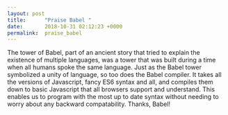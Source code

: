 ```yaml
---
layout: post
title:      "Praise Babel "
date:       2018-10-31 02:12:23 +0000
permalink:  praise_babel
---
```




<p>
The tower of Babel, part of an ancient story that tried to explain the existence of multiple languages, was a tower that was built during a time when all humans spoke the same language. Just as the Babel tower symbolized a unity of language, so too does the Babel compiler. It takes all the versions of Javascript, fancy ES6 syntax and all, and compiles them down to basic Javascript that all browsers support and understand. This enables us to program with the most up to date syntax without needing to worry about any backward compatability. Thanks, Babel!
</p>


